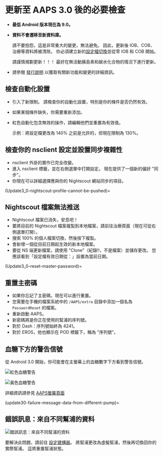 # 更新至 AAPS 3.0 後的必要檢查

* **最低 Android 版本現在為 9.0。**
* **資料不會遷移至新資料庫。**

  請不要抱怨，這是非常重大的變更，無法避免。 因此，更新後 IOB、COB、治療等資料將被清除。 你必須建立新的[設定檔切換](../DailyLifeWithAaps/ProfileSwitch-ProfilePercentage.md)並從零 IOB 和 COB 開始。

  請謹慎規劃更新！！！ 最好在無活動胰島素和碳水化合物的情況下進行更新。

* 請參閱 [發行說明](../Maintenance/ReleaseNotes.md) 以獲取有關新功能和變更的詳細資訊。


## 檢查自動化設置

* 引入了新限制。 請檢查你的自動化設置，特別是你的條件是否仍然有效。
* 如果某個條件缺失，你需要重新添加。
* 紅色自動化包含無效的操作，請編輯他們並重置為有效值。

  示例：將設定檔更改為 140% 之前是允許的，但現在限制為 130%。

## 檢查你的 nsclient 設定並設置同步複雜性

* nsclient 外掛的實作已完全改變。
* 進入 nsclient 標籤，並在右側選單中打開設定。 現在提供了一個新的偏好 "同步"。
* 你現在可以詳細選擇應與你的 Nightscout 網站同步的項目。

(Update3_0-nightscout-profile-cannot-be-pushed)=
## Nightscout 檔案無法推送
* Nightscout 檔案已消失，安息吧！
* 要將目前的 Nightscout 檔案複製到本地檔案，請前往治療頁面（現在可從右側選單打開）。
* 搜索 100% 的個人檔案切換，然後按下複製。
* 會新增一個從目前日期起生效的新本地檔案。
* 要從 NS 端更新檔案，請使用 "Clone"（紀錄!!，不是檔案）並儲存更改。 您應該看到「設定檔有效日期從：」設置為當前日期。

(Update3_0-reset-master-password)=
## 重置主密碼
* 如果你忘記了主密碼，現在可以進行重置。
* 您需要在手機的檔案系統中的 `/AAPS/extra` 目錄中添加一個名為 `PasswordReset` 的檔案。
* 重新啟動 AAPS。
* 新密碼將是你正在使用的幫浦的序列號。
* 對於 Dash：序列號始終為 4241。
* 對於 EROS，他也顯示在 POD 標籤下，稱為 "序列號"。

## 血糖下方的警告信號

從 Android 3.0 開始，你可能會在主螢幕上的血糖數字下方看到警告信號。

  ![紅色血糖警告](../images/bg_warn_red.png)

  ![黃色血糖警告](../images/bg_warn_yellow.png)

詳細資訊請參見 [AAPS螢幕頁面](#aaps-screens-bg-warning-sign)

(update30-failure-message-data-from-different-pump)=
## 錯誤訊息：來自不同幫浦的資料

   ![錯誤訊息：來自不同幫浦的資料](../images/Screen_DifferentPump.png)

要解決此問題，請前往 [設定建構器](#Config-Builder-pump)。 將幫浦更改為虛擬幫浦，然後再切換回你的實際幫浦。 這將重置幫浦狀態。
